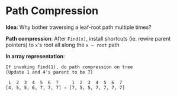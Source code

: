 # Path Compression

**Idea**: Why bother traversing a leaf-root path multiple times?

**Path compression**: After `Find(x)`, install shortcuts (ie. rewire parent
pointers) to `x`'s root all along the `x ∼ root` path

**In array representation**: 
```
If invoking Find(1), do path compression on tree 
(Update 1 and 4's parent to be 7)

 1  2  3  4  5  6  7     1  2  3  4  5  6  7
[4, 5, 5, 6, 7, 7, 7] ⇒ [7, 5, 5, 7, 7, 7, 7]
```
